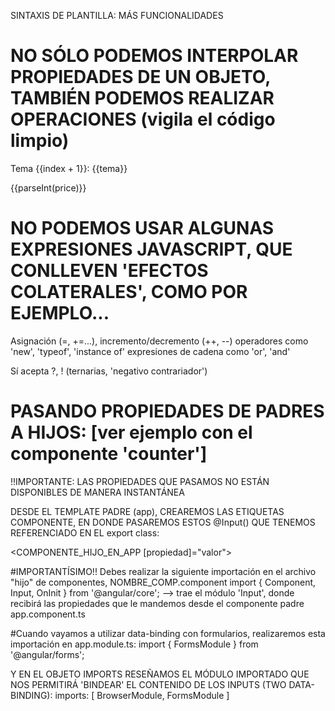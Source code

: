 SINTAXIS DE PLANTILLA: MÁS FUNCIONALIDADES

# NO SÓLO PODEMOS INTERPOLAR PROPIEDADES DE UN OBJETO, TAMBIÉN PODEMOS REALIZAR OPERACIONES (vigila el código limpio)
<p>Tema {{index + 1}}: {{tema}}</p>
<p>{{parseInt(price)}}</p>

# NO PODEMOS USAR ALGUNAS EXPRESIONES JAVASCRIPT, QUE CONLLEVEN 'EFECTOS COLATERALES', COMO POR EJEMPLO...
Asignación (=, +=...), incremento/decremento (++, --)
operadores como 'new', 'typeof', 'instance of'
expresiones de cadena como 'or', 'and'

Sí acepta ?, ! (ternarias, 'negativo contrariador')

# PASANDO PROPIEDADES DE PADRES A HIJOS: [ver ejemplo con el componente 'counter']
!!IMPORTANTE: LAS PROPIEDADES QUE PASAMOS NO ESTÁN DISPONIBLES DE MANERA INSTANTÁNEA 

DESDE EL TEMPLATE PADRE (app), CREAREMOS LAS ETIQUETAS COMPONENTE, EN DONDE PASAREMOS ESTOS @Input() QUE TENEMOS REFERENCIADO EN EL export class:

<COMPONENTE_HIJO_EN_APP [propiedad]="valor">

#IMPORTANTÍSIMO!! Debes realizar la siguiente importación en el archivo "hijo" de componentes, NOMBRE_COMP.component
import { Component, Input, OnInit } from '@angular/core'; --> trae el módulo 'Input', donde recibirá las propiedades que le mandemos desde el componente padre app.component.ts

#Cuando vayamos a utilizar data-binding con formularios, realizaremos esta importación en app.module.ts:
import { FormsModule } from '@angular/forms';

Y EN EL OBJETO IMPORTS RESEÑAMOS EL MÓDULO IMPORTADO QUE NOS PERMITIRÁ 'BINDEAR' EL CONTENIDO DE LOS INPUTS (TWO DATA-BINDING):
  imports: [
    BrowserModule,
    FormsModule
  ]